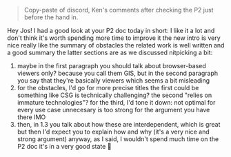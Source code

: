 

> Copy-paste of discord, Ken's comments after checking the P2 just before the hand in.

Hey Jos! I had a good look at your P2 doc today
in short: I like it a lot and don't think it's worth spending more time to improve it
the new intro is very nice
really like the summary of obstacles
the related work is well written and a good summary
the latter sections are as we discussed
nitpicking a bit:
1. maybe in the first paragraph you should talk about browser-based viewers only?
because you call them GIS, but in the second paragraph you say that they're basically viewers
which seems a bit misleading
2. for the obstacles, I'd go for more precise titles
the first could be something like CSG is technically challenging?
the second "relies on immature technologies"?
for the third, I'd tone it down: not optimal for every use case
unnecesary is too strong for the argument you have there IMO
3. then, in 1.3 you talk about how these are interdependent, which is great
but then I'd expect you to explain how and why
(it's a very nice and strong argument)
anyway, as I said, I wouldn't spend much time on the P2 doc
it's in a very good state 🙂